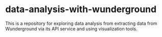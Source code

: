 # data-analysis-with-wunderground
This is a repository for exploring data analysis from extracting data from Wunderground via its API service and using visualization tools.
